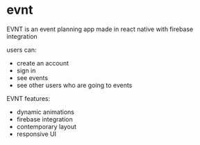 # evnt

EVNT is an event planning app made in react native with firebase integration

users can:
+ create an account 
+ sign in 
+ see events
+ see other users who are going to events

EVNT features:
+ dynamic animations
+ firebase integration
+ contemporary layout 
+ responsive UI
